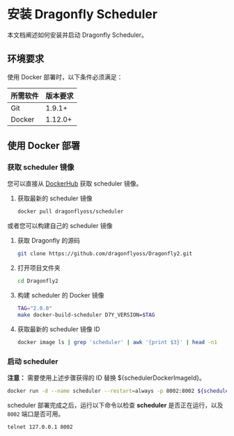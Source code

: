 # 安装 Dragonfly Scheduler

本文档阐述如何安装并启动 Dragonfly Scheduler。

## 环境要求

使用 Docker 部署时，以下条件必须满足：

| 所需软件 | 版本要求 |
| -------- | -------- |
| Git      | 1.9.1+   |
| Docker   | 1.12.0+  |

## 使用 Docker 部署

### 获取 scheduler 镜像

您可以直接从 [DockerHub](https://hub.docker.com/) 获取 scheduler 镜像。

1. 获取最新的 scheduler 镜像

   ```sh
   docker pull dragonflyoss/scheduler
   ```

或者您可以构建自己的 scheduler 镜像

1. 获取 Dragonfly 的源码

   ```sh
   git clone https://github.com/dragonflyoss/Dragonfly2.git
   ```

2. 打开项目文件夹

   ```sh
   cd Dragonfly2
   ```

3. 构建 scheduler 的 Docker 镜像

   ```sh
   TAG="2.0.0"
   make docker-build-scheduler D7Y_VERSION=$TAG
   ```

4. 获取最新的 scheduler 镜像 ID

   ```sh
   docker image ls | grep 'scheduler' | awk '{print $3}' | head -n1
   ```

### 启动 scheduler

**注意：** 需要使用上述步骤获得的 ID 替换 ${schedulerDockerImageId}。

```sh
docker run -d --name scheduler --restart=always -p 8002:8002 ${schedulerDockerImageId}
```

scheduler 部署完成之后，运行以下命令以检查 **scheduler** 是否正在运行，以及 `8002` 端口是否可用。

```sh
telnet 127.0.0.1 8002
```
